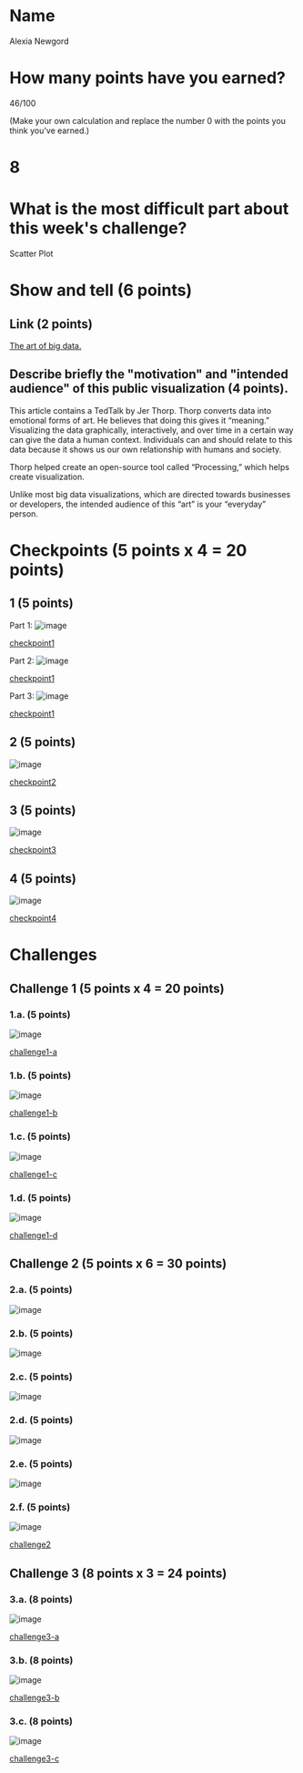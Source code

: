 # Name

Alexia Newgord

# How many points have you earned?

46/100

(Make your own calculation and replace the number 0 with the points you think you've earned.)

# 8

# What is the most difficult part about this week's challenge?

Scatter Plot

# Show and tell (6 points)

## Link (2 points)

[The art of big data.](http://www.itworld.com/article/2718862/big-data/the-art-of-big-data.html)

## Describe briefly the "motivation" and "intended audience" of this public visualization (4 points).

This article contains a TedTalk by Jer Thorp. Thorp converts data into emotional forms of art.  He believes that doing this gives it “meaning.” Visualizing the data graphically, interactively, and over time in a certain way can give the data a human context.  Individuals can and should relate to this data because it shows us our own relationship with humans and society.

Thorp helped create an open-source tool called “Processing,” which helps create visualization.

Unlike most big data visualizations, which are directed towards businesses or developers, the intended audience of this “art” is your “everyday” person.

# Checkpoints (5 points x 4 = 20 points)

## 1 (5 points)

Part 1:
![image](cp1-1.png?raw=true)

[checkpoint1](cp1-1.html)

Part 2:
![image](cp1-2.png?raw=true)

[checkpoint1](cp1-2.html)

Part 3:
![image](cp1-3.png?raw=true)

[checkpoint1](cp1-3.html)

## 2 (5 points)

![image](cp2.png?raw=true)

[checkpoint2](cp2.html)

## 3 (5 points)

![image](cp3.png?raw=true)

[checkpoint3](cp3.html)

## 4 (5 points)

![image](cp4.png?raw=true)

[checkpoint4](cp4.html)

# Challenges

## Challenge 1 (5 points x 4 = 20 points)

### 1.a. (5 points)

![image](c1a.png?raw=true)

[challenge1-a](c1a.html)

### 1.b. (5 points)

![image](c1b.png?raw=true)

[challenge1-b](c1b.html)

### 1.c. (5 points)

![image](c1c.png?raw=true)

[challenge1-c](c1c.html)

### 1.d. (5 points)

![image](c1d.png?raw=true)

[challenge1-d](c1d.html)

## Challenge 2 (5 points x 6 = 30 points)

### 2.a. (5 points)

![image](c2a.png?raw=true)

### 2.b. (5 points)

![image](c2b.png?raw=true)

### 2.c. (5 points)

![image](c2c.png?raw=true)

### 2.d. (5 points)

![image](c2d.png?raw=true)

### 2.e. (5 points)

![image](c2e.png?raw=true)

### 2.f. (5 points)

![image](c2f.png?raw=true)

[challenge2](c2.html)

## Challenge 3 (8 points x 3 = 24 points)

### 3.a. (8 points)

![image](c3a.png?raw=true)

[challenge3-a](c3a.html)

### 3.b. (8 points)

![image](c3b.png?raw=true)

[challenge3-b](c3b.html)

### 3.c. (8 points)

![image](c3c.png?raw=true)

[challenge3-c](c3c.html)
